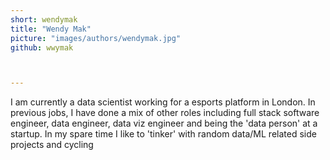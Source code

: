 ```yaml
---
short: wendymak
title: "Wendy Mak"
picture: "images/authors/wendymak.jpg"
github: wwymak



---
```


I am currently a data scientist working for a esports platform in London. In previous jobs, I have done a mix of other roles including full stack software engineer, data engineer, data viz engineer and being the 'data person' at a startup. In my spare time I like to 'tinker' with random data/ML related side projects and cycling